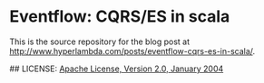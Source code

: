# Eventflow: CQRS/ES in scala

This is the source repository for the blog post at http://www.hyperlambda.com/posts/eventflow-cqrs-es-in-scala/.

## LICENSE:
[Apache License, Version 2.0, January 2004](http://www.apache.org/licenses/LICENSE-2.0)
